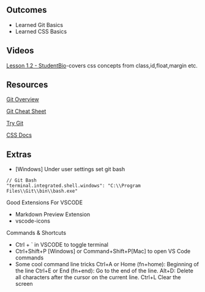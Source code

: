 ## Outcomes
- Learned Git Basics
- Learned CSS Basics

## Videos
[Lesson 1.2 - StudentBio](https://www.youtube.com/watch?v=kMBinXTCrXI)-covers css concepts from class,id,float,margin etc.

## Resources
[Git Overview](http://rogerdudler.github.io/git-guide/)

[Git Cheat Sheet](https://d33ypg4xwx0n86.cloudfront.net/direct?url=https%3A%2F%2Fzeroturnaround.com%2Fwp-content%2Fuploads%2F2016%2F02%2FGit-Cheat-Sheet-pdf-v2.png&resize=w1408)

[Try Git](https://try.github.io/levels/1/challenges/1)

[CSS Docs](https://www.w3schools.com/css/)

## Extras 
- [Windows] Under user settings set git bash 
```
// Git Bash
"terminal.integrated.shell.windows": "C:\\Program Files\\Git\\bin\\bash.exe"
```

Good Extensions For VSCODE
- Markdown Preview Extension 
- vscode-icons 

Commands & Shortcuts
- Ctrl + ` in VSCODE to toggle terminal 
- Ctrl+Shift+P [Windows] or Command+Shift+P[Mac] to open VS Code commands
- Some cool command line tricks 
   Ctrl+A or Home (fn+home): Beginning of the line
   Ctrl+E or End (fn+end): Go to the end of the line.
   Alt+D: Delete all characters after the cursor on the current line. 
   Ctrl+L Clear the screen
